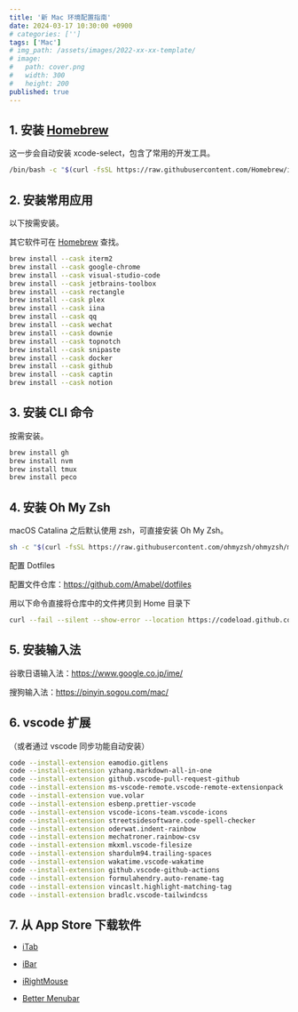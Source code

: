 ```yaml
---
title: '新 Mac 环境配置指南'
date: 2024-03-17 10:30:00 +0900
# categories: ['']
tags: ['Mac']
# img_path: /assets/images/2022-xx-xx-template/
# image:
#   path: cover.png
#   width: 300
#   height: 200
published: true
---
```


## 1. 安装 [Homebrew](https://brew.sh/)

这一步会自动安装 xcode-select，包含了常用的开发工具。

```sh
/bin/bash -c "$(curl -fsSL https://raw.githubusercontent.com/Homebrew/install/HEAD/install.sh)"
```

## 2. 安装常用应用

以下按需安装。

其它软件可在 [Homebrew](https://brew.sh/) 查找。

```sh
brew install --cask iterm2
brew install --cask google-chrome
brew install --cask visual-studio-code
brew install --cask jetbrains-toolbox
brew install --cask rectangle
brew install --cask plex
brew install --cask iina
brew install --cask qq
brew install --cask wechat
brew install --cask downie
brew install --cask topnotch
brew install --cask snipaste
brew install --cask docker
brew install --cask github
brew install --cask captin
brew install --cask notion
```

## 3. 安装 CLI 命令

按需安装。

```sh
brew install gh
brew install nvm
brew install tmux
brew install peco
```

## 4. 安装 Oh My Zsh

macOS Catalina 之后默认使用 zsh，可直接安装 Oh My Zsh。

```sh
sh -c "$(curl -fsSL https://raw.githubusercontent.com/ohmyzsh/ohmyzsh/master/tools/install.sh)"
```

配置 Dotfiles

配置文件仓库：https://github.com/Amabel/dotfiles

用以下命令直接将仓库中的文件拷贝到 Home 目录下

```sh
curl --fail --silent --show-error --location https://codeload.github.com/Amabel/dotfiles/tar.gz/master | tar -x -C ~ --strip-components=1
```

## 5. 安装输入法

谷歌日语输入法：https://www.google.co.jp/ime/

搜狗输入法：https://pinyin.sogou.com/mac/

## 6. vscode 扩展

（或者通过 vscode 同步功能自动安装）

```sh
code --install-extension eamodio.gitlens
code --install-extension yzhang.markdown-all-in-one
code --install-extension github.vscode-pull-request-github
code --install-extension ms-vscode-remote.vscode-remote-extensionpack
code --install-extension vue.volar
code --install-extension esbenp.prettier-vscode
code --install-extension vscode-icons-team.vscode-icons
code --install-extension streetsidesoftware.code-spell-checker
code --install-extension oderwat.indent-rainbow
code --install-extension mechatroner.rainbow-csv
code --install-extension mkxml.vscode-filesize
code --install-extension shardulm94.trailing-spaces
code --install-extension wakatime.vscode-wakatime
code --install-extension github.vscode-github-actions
code --install-extension formulahendry.auto-rename-tag
code --install-extension vincaslt.highlight-matching-tag
code --install-extension bradlc.vscode-tailwindcss
```

## 7. 从 App Store 下载软件

- [iTab](https://apps.apple.com/cn/app/itab-show-switch-window/id6469623497?l=en-GB&mt=12)

- [iBar](https://apps.apple.com/cn/app/ibar-menubar-icon-control-tool/id6443843900?l=en-GB&mt=12)

- [iRightMouse](https://apps.apple.com/cn/app/irightmouse/id1497428978?l=en-GB&mt=12)

- [Better Menubar](https://apps.apple.com/cn/app/state-cpu-fan-memory-tem/id1472818562?l=en-GB&mt=12)
